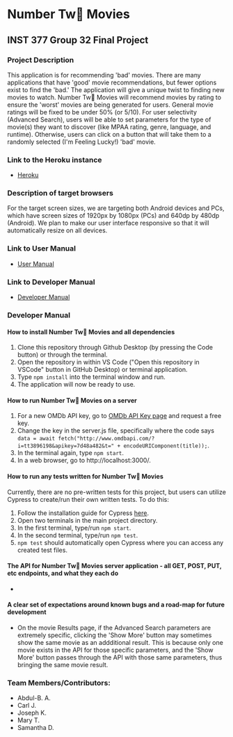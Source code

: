 # Number Tw💩 Movies
## INST 377 Group 32 Final Project

### Project Description
This application is for recommending 'bad' movies. There are many applications that have 'good' movie recommendations, but fewer options exist to find the 'bad.' The application will give a unique twist to finding new movies to watch. Number Tw💩 Movies will recommend movies by rating to ensure the 'worst' movies are being generated for users. General movie ratings will be fixed to be under 50% (or 5/10). For user selectivity (Advanced Search), users will be able to set parameters for the type of movie(s) they want to discover (like MPAA rating, genre, language, and runtime). Otherwise, users can click on a button that will take them to a randomly selected (I'm Feeling Lucky!) 'bad' movie. 
### Link to the Heroku instance
- [Heroku](https://number-two-movies.herokuapp.com/)
### Description of target browsers
For the target screen sizes, we are targeting both Android devices and PCs, which have screen sizes of 1920px by 1080px (PCs) and 640dp by 480dp (Android). We plan to make our user interface responsive so that it will automatically resize on all devices.
### Link to User Manual
- [User Manual](https://github.com/abdulbasir11/INST377-Group32-NumberTwoMovies/blob/master/docs/usermanual.md)
### Link to Developer Manual
- [Developer Manual](https://github.com/abdulbasir11/INST377-Group32-NumberTwoMovies/blob/master/docs/developermanual.md)

### Developer Manual
#### How to install Number Tw💩 Movies and all dependencies
1. Clone this repository through Github Desktop (by pressing the Code button) or through the terminal.
2. Open the repository in within VS Code ("Open this repository in VSCode" button in GitHub Desktop) or terminal application.
3. Type ```npm install``` into the terminal window and run.
4. The application will now be ready to use.

#### How to run Number Tw💩 Movies on a server
1. For a new OMDb API key, go to [OMDb API Key page](https://www.omdbapi.com/apikey.aspx) and request a free key.
2. Change the key in the server.js file, specifically where the code says ```data = await fetch("http://www.omdbapi.com/?i=tt3896198&apikey=7d48a482&t=" + encodeURIComponent(title));```. 
3. In the terminal again, type ```npm start```.
4. In a web browser, go to http://localhost:3000/.

#### How to run any tests written for Number Tw💩 Movies
Currently, there are no pre-written tests for this project, but users can utilize Cypress to create/run their own written tests. To do this:

1. Follow the installation guide for Cypress [here](https://www.toolsqa.com/cypress/install-cypress/).
2. Open two terminals in the main project directory.
3. In the first terminal, type/run ```npm start```.
4. In the second terminal, type/run ```npm test```.
5. ```npm test``` should automatically open Cypress where you can access any created test files.

#### The API for Number Tw💩 Movies server application - all GET, POST, PUT, etc endpoints, and what they each do
- 

#### A clear set of expectations around known bugs and a road-map for future development
- On the movie Results page, if the Advanced Search parameters are extremely specific, clicking the 'Show More' button may sometimes show the same movie as an addditional result. This is because only one movie exists in the API for those specific parameters, and the 'Show More' button passes through the API with those same parameters, thus bringing the same movie result. 
### Team Members/Contributors:
- Abdul-B. A.
- Carl J.
- Joseph K.
- Mary T.
- Samantha D.
